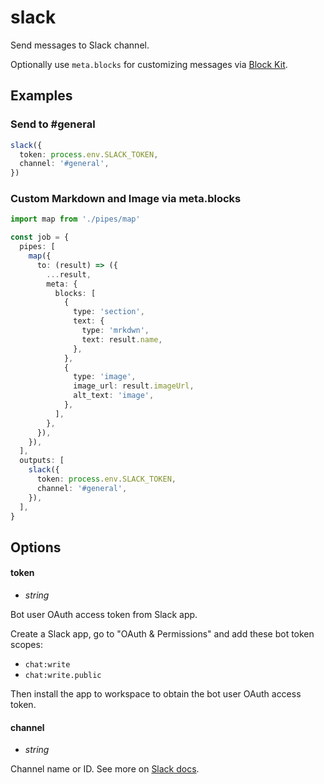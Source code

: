 # slack

Send messages to Slack channel.

Optionally use `meta.blocks` for customizing messages via [Block Kit](https://api.slack.com/block-kit).

## Examples

### Send to #general

```ts
slack({
  token: process.env.SLACK_TOKEN,
  channel: '#general',
})
```

### Custom Markdown and Image via meta.blocks

```ts
import map from './pipes/map'

const job = {
  pipes: [
    map({
      to: (result) => ({
        ...result,
        meta: {
          blocks: [
            {
              type: 'section',
              text: {
                type: 'mrkdwn',
                text: result.name,
              },
            },
            {
              type: 'image',
              image_url: result.imageUrl,
              alt_text: 'image',
            },
          ],
        },
      }),
    }),
  ],
  outputs: [
    slack({
      token: process.env.SLACK_TOKEN,
      channel: '#general',
    }),
  ],
}
```

## Options

#### token
- _string_

Bot user OAuth access token from Slack app.

Create a Slack app, go to "OAuth & Permissions" and add these bot token scopes:

* `chat:write`
* `chat:write.public`

Then install the app to workspace to obtain the bot user OAuth access token.

#### channel
- _string_

Channel name or ID. See more on [Slack docs](https://api.slack.com/methods/chat.postMessage).
